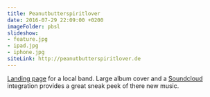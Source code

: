 ```yaml
---
title: Peanutbutterspiritlover
date: 2016-07-29 22:09:00 +0200
imageFolder: pbsl
slideshow:
- feature.jpg
- ipad.jpg
- iphone.jpg
siteLink: http://peanutbutterspiritlover.de
---
```

[Landing page][1] for a local band. Large album cover and a [Soundcloud][2] integration provides a great sneak peek of there new music.

[1]:	https://en.wikipedia.org/wiki/Landing_page
[2]:	https://soundcloud.com
